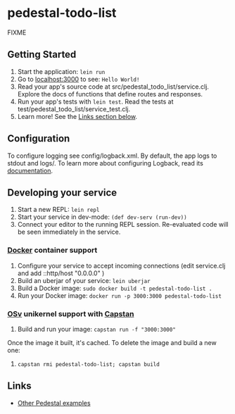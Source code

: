 # pedestal-todo-list

FIXME

## Getting Started

1. Start the application: `lein run`
2. Go to [localhost:3000](http://localhost:3000/) to see: `Hello World!`
3. Read your app's source code at src/pedestal_todo_list/service.clj. Explore the docs of functions
   that define routes and responses.
4. Run your app's tests with `lein test`. Read the tests at test/pedestal_todo_list/service_test.clj.
5. Learn more! See the [Links section below](#links).


## Configuration

To configure logging see config/logback.xml. By default, the app logs to stdout and logs/.
To learn more about configuring Logback, read its [documentation](http://logback.qos.ch/documentation.html).


## Developing your service

1. Start a new REPL: `lein repl`
2. Start your service in dev-mode: `(def dev-serv (run-dev))`
3. Connect your editor to the running REPL session.
   Re-evaluated code will be seen immediately in the service.

### [Docker](https://www.docker.com/) container support

1. Configure your service to accept incoming connections (edit service.clj and add  ::http/host "0.0.0.0" )
2. Build an uberjar of your service: `lein uberjar`
3. Build a Docker image: `sudo docker build -t pedestal-todo-list .`
4. Run your Docker image: `docker run -p 3000:3000 pedestal-todo-list`

### [OSv](http://osv.io/) unikernel support with [Capstan](http://osv.io/capstan/)

1. Build and run your image: `capstan run -f "3000:3000"`

Once the image it built, it's cached.  To delete the image and build a new one:

1. `capstan rmi pedestal-todo-list; capstan build`


## Links
* [Other Pedestal examples](http://pedestal.io/samples)
